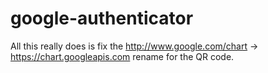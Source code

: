 google-authenticator
====================

All this really does is fix the http://www.google.com/chart -> https://chart.googleapis.com rename for the QR code.
